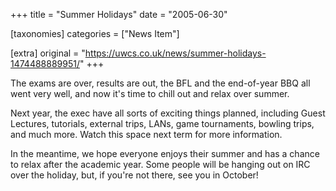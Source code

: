 +++
title = "Summer Holidays"
date = "2005-06-30"

[taxonomies]
categories = ["News Item"]

[extra]
original = "https://uwcs.co.uk/news/summer-holidays-1474488889951/"
+++

The exams are over, results are out, the BFL and the end-of-year BBQ all went very well, and now it's time to chill out and relax over summer.

Next year, the exec have all sorts of exciting things planned, including Guest Lectures, tutorials, external trips, LANs, game tournaments, bowling trips, and much more. Watch this space next term for more information.

In the meantime, we hope everyone enjoys their summer and has a chance to relax after the academic year. Some people will be hanging out on IRC over the holiday, but, if you're not there, see you in October\!

